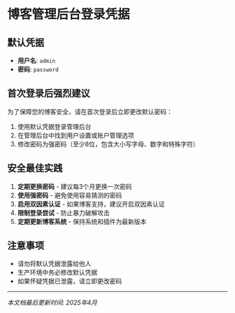 # 博客管理后台登录凭据

## 默认凭据

- **用户名**: `admin`
- **密码**: `password`

## 首次登录后强烈建议

为了保障您的博客安全，请在首次登录后立即更改默认密码：

1. 使用默认凭据登录管理后台
2. 在管理后台中找到用户设置或账户管理选项
3. 修改密码为强密码（至少8位，包含大小写字母、数字和特殊字符）

## 安全最佳实践

1. **定期更换密码** - 建议每3个月更换一次密码
2. **使用强密码** - 避免使用容易猜测的密码
3. **启用双因素认证** - 如果博客支持，建议开启双因素认证
4. **限制登录尝试** - 防止暴力破解攻击
5. **定期更新博客系统** - 保持系统和插件为最新版本

## 注意事项

- 请勿将默认凭据泄露给他人
- 生产环境中务必修改默认凭据
- 如果怀疑凭据已泄露，请立即更改密码

---
*本文档最后更新时间: 2025年4月*